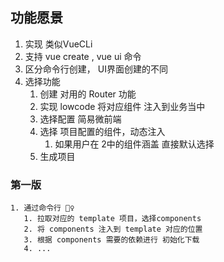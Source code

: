 

## 功能愿景
  1. 实现 类似VueCLi
  2. 支持 vue create <project name>, vue ui 命令
  3. 区分命令行创建， UI界面创建的不同
  4. 选择功能
     1. 创建 对用的 Router 功能
     2. 实现 lowcode 将对应组件 注入到业务当中
     3. 选择配置 简易微前端
     4. 选择 项目配置的组件，动态注入
        1. 如果用户在 2中的组件涵盖 直接默认选择
     5. 生成项目
   
   ### 第一版 
    1. 通过命令行 👷‍♀️
       1. 拉取对应的 template 项目，选择components
       2. 将 components 注入到 template 对应的位置
       3. 根据 components 需要的依赖进行 初始化下载
       4. ...


